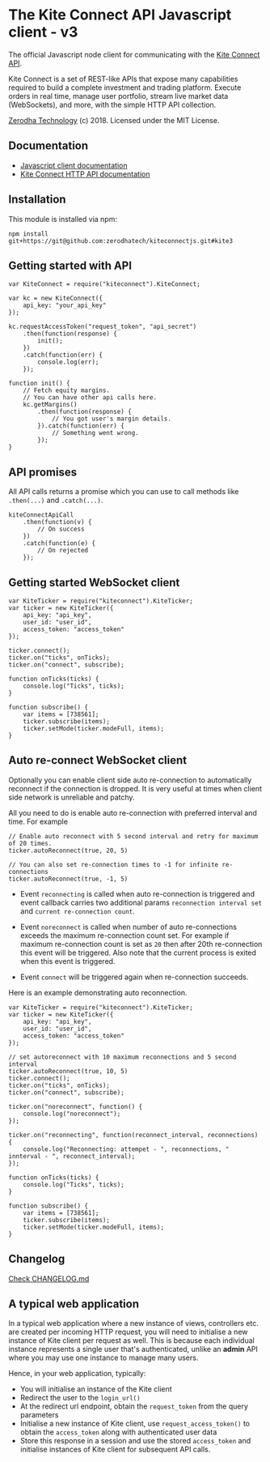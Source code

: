 # The Kite Connect API Javascript client - v3
The official Javascript node client for communicating with the [Kite Connect API](https://kite.trade).

Kite Connect is a set of REST-like APIs that expose many capabilities required to build a complete investment and trading platform. Execute orders in real time, manage user portfolio, stream live market data (WebSockets), and more, with the simple HTTP API collection.

[Zerodha Technology](http://zerodha.com) (c) 2018. Licensed under the MIT License.

## Documentation
- [Javascript client documentation](https://kite.trade/docs/kiteconnectjs/v3)
- [Kite Connect HTTP API documentation](https://kite.trade/docs/connect/v3)

Installation
------------
This module is installed via npm:

	npm install git+https://git@github.com:zerodhatech/kiteconnectjs.git#kite3

Getting started with API
------------------------
	var KiteConnect = require("kiteconnect").KiteConnect;

	var kc = new KiteConnect({
		api_key: "your_api_key"
	});

	kc.requestAccessToken("request_token", "api_secret")
		.then(function(response) {
			init();
		})
		.catch(function(err) {
			console.log(err);
		});

	function init() {
		// Fetch equity margins.
		// You can have other api calls here.
		kc.getMargins()
			.then(function(response) {
				// You got user's margin details.
			}).catch(function(err) {
				// Something went wrong.
			});
	}

API promises
-------------
All API calls returns a promise which you can use to call methods like `.then(...)` and `.catch(...)`.

	kiteConnectApiCall
		.then(function(v) {
		    // On success
		})
		.catch(function(e) {
			// On rejected
		});

Getting started WebSocket client
--------------------------------
	var KiteTicker = require("kiteconnect").KiteTicker;
	var ticker = new KiteTicker({
		api_key: "api_key",
		user_id: "user_id",
		access_token: "access_token"
	});

	ticker.connect();
	ticker.on("ticks", onTicks);
	ticker.on("connect", subscribe);

	function onTicks(ticks) {
		console.log("Ticks", ticks);
	}

	function subscribe() {
		var items = [738561];
		ticker.subscribe(items);
		ticker.setMode(ticker.modeFull, items);
	}

Auto re-connect WebSocket client
-------------------------------
Optionally you can enable client side auto re-connection to automatically reconnect if the connection is dropped.
It is very useful at times when client side network is unreliable and patchy.

All you need to do is enable auto re-connection with preferred interval and time. For example

	// Enable auto reconnect with 5 second interval and retry for maximum of 20 times.
	ticker.autoReconnect(true, 20, 5)

	// You can also set re-connection times to -1 for infinite re-connections
	ticker.autoReconnect(true, -1, 5)

- Event `reconnecting` is called when auto re-connection is triggered and event callback carries two additional params `reconnection interval set` and `current re-connection count`.

- Event `noreconnect` is called when number of auto re-connections exceeds the maximum re-connection count set. For example if maximum re-connection count is set as `20` then after 20th re-connection this event will be triggered. Also note that the current process is exited when this event is triggered.

- Event `connect` will be triggered again when re-connection succeeds.

Here is an example demonstrating auto reconnection.

  	var KiteTicker = require("kiteconnect").KiteTicker;
  	var ticker = new KiteTicker({
  		api_key: "api_key",
  		user_id: "user_id",
  		access_token: "access_token"
 	});

  	// set autoreconnect with 10 maximum reconnections and 5 second interval
  	ticker.autoReconnect(true, 10, 5)
  	ticker.connect();
  	ticker.on("ticks", onTicks);
  	ticker.on("connect", subscribe);

  	ticker.on("noreconnect", function() {
  		console.log("noreconnect");
  	});

  	ticker.on("reconnecting", function(reconnect_interval, reconnections) {
  		console.log("Reconnecting: attempet - ", reconnections, " innterval - ", reconnect_interval);
  	});

  	function onTicks(ticks) {
  		console.log("Ticks", ticks);
  	}

  	function subscribe() {
  		var items = [738561];
  		ticker.subscribe(items);
  		ticker.setMode(ticker.modeFull, items);
  	}

## Changelog

[Check CHANGELOG.md](CHANGELOG.md)

A typical web application
-------------------------
In a typical web application where a new instance of
views, controllers etc. are created per incoming HTTP
request, you will need to initialise a new instance of
Kite client per request as well. This is because each
individual instance represents a single user that's
authenticated, unlike an **admin** API where you may
use one instance to manage many users.

Hence, in your web application, typically:

- You will initialise an instance of the Kite client
- Redirect the user to the `login_url()`
- At the redirect url endpoint, obtain the
`request_token` from the query parameters
- Initialise a new instance of Kite client,
use `request_access_token()` to obtain the `access_token`
along with authenticated user data
- Store this response in a session and use the
stored `access_token` and initialise instances
of Kite client for subsequent API calls.
